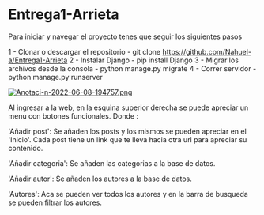 # Entrega1-Arrieta

Para iniciar y navegar el proyecto tenes que seguir los siguientes pasos

1 - Clonar o descargar el repositorio - git clone https://github.com/Nahuel-a/Entrega1-Arrieta
2 - Instalar Django - pip install Django
3 - Migrar los archivos desde la consola - python manage.py migrate
4 - Correr servidor - python manage.py runserver

[![Anotaci-n-2022-06-08-194757.png](https://i.postimg.cc/zXF0CpFj/Anotaci-n-2022-06-08-194757.png)](https://postimg.cc/ppyfxf7h)

Al ingresar a la web, en la esquina superior derecha se puede apreciar un menu con botones funcionales.
Donde : 

'Añadir post': Se añaden los posts y los mismos se pueden apreciar en el 'Inicio'.
               Cada post tiene un link que te lleva hacia otra url para apreciar su contenido.
							 
'Añadir categoria': Se añaden las categorias a la base de datos.

'Añadir autor': Se añaden los autores a la base de datos.

'Autores': Aca se pueden ver todos los autores y en la barra de busqueda se pueden filtrar los autores.
